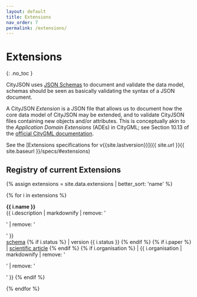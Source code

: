 ```yaml
---
layout: default
title: Extensions
nav_order: 7
permalink: /extensions/
---
```


# Extensions
{: .no_toc }

CityJSON uses [JSON Schemas](http://json-schema.org/) to document and validate the data model, schemas should be seen as basically validating the syntax of a JSON document.

A CityJSON *Extension* is a JSON file that allows us to document how the core data model of CityJSON may be extended, and to validate CityJSON files containing new objects and/or attributes.
This is conceptually akin to the *Application Domain Extensions* (ADEs) in CityGML; see Section 10.13 of the [official CityGML documentation](https://portal.opengeospatial.org/files/?artifact_id=47842).

See the [Extensions specifications for v{{site.lastversion}}]({{ site.url }}{{ site.baseurl }}/specs/#extensions)


## Registry of current Extensions

{% assign extensions = site.data.extensions | better_sort: 'name' %}

{% for i in extensions %}
<p>
  <b>{{ i.name }}</b>
  <br/>
  {{ i.description | markdownify | remove: '<p>' | remove: '</p>' }} 
  <br/>
  <a href="{{ i.url }}">schema</a>
  {% if i.status %}
  | 
  version {{ i.status }}
  {% endif %}
  {% if i.paper %}
  | 
  <a href="{{ i.paper }}">scientific article</a>
  {% endif %}
  {% if i.organisation %}
  | 
  {{ i.organisation | markdownify | remove: '<p>' | remove: '</p>' }} 
  {% endif %}
</p>
{% endfor %}
